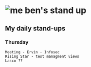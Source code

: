 # ![me](https://avatars2.githubusercontent.com/u/5232044?s=50&v=4) ben's stand up

## My daily stand-ups
 
### Thursday
    
    Meeting - Ervin - Infosec
    Rising Star - test managment views
    Lasco ?? 
